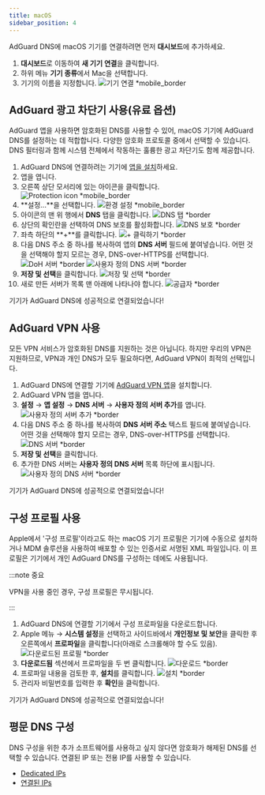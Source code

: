 ```yaml
---
title: macOS
sidebar_position: 4
---
```


AdGuard DNS에 macOS 기기를 연결하려면 먼저 **대시보드**에 추가하세요.

1. **대시보드**로 이동하여 **새 기기 연결**을 클릭합니다.
2. 하위 메뉴 **기기 종류**에서 Mac을 선택합니다.
3. 기기의 이름을 지정합니다.
    ![기기 연결 \*mobile_border](https://cdn.adtidy.org/content/kb/dns/private/new_dns/connect/mac_ab/choose_mac.png)

## AdGuard 광고 차단기 사용(유료 옵션)

AdGuard 앱을 사용하면 암호화된 DNS를 사용할 수 있어, macOS 기기에 AdGuard DNS를 설정하는 데 적합합니다. 다양한 암호화 프로토콜 중에서 선택할 수 있습니다. DNS 필터링과 함께 시스템 전체에서 작동하는 훌륭한 광고 차단기도 함께 제공합니다.

1. AdGuard DNS에 연결하려는 기기에 [앱을 설치](https://adguard.com/adguard-mac/overview.html)하세요.
2. 앱을 엽니다.
3. 오른쪽 상단 모서리에 있는 아이콘을 클릭합니다.
    ![Protection icon \*mobile_border](https://cdn.adtidy.org/content/kb/dns/private/new_dns/connect/mac_ab/mac_step3.png)
4. \*\*설정...\*\*을 선택합니다.
    ![환경 설정 \*mobile_border](https://cdn.adtidy.org/content/kb/dns/private/new_dns/connect/mac_ab/mac_step4.png)
5. 아이콘의 맨 위 행에서 **DNS** 탭을 클릭합니다.
    ![DNS 탭 \*border](https://cdn.adtidy.org/content/kb/dns/private/new_dns/connect/mac_ab/mac_step5.png)
6. 상단의 확인란을 선택하여 DNS 보호를 활성화합니다.
    ![DNS 보호 \*border](https://cdn.adtidy.org/content/kb/dns/private/new_dns/connect/mac_ab/mac_step6.png)
7. 좌측 하단의 \*\*+\*\*를 클릭합니다.
    ![+ 클릭하기 \*border](https://cdn.adtidy.org/content/kb/dns/private/new_dns/connect/mac_ab/mac_step7.png)
8. 다음 DNS 주소 중 하나를 복사하여 앱의 **DNS 서버** 필드에 붙여넣습니다. 어떤 것을 선택해야 할지 모르는 경우, DNS-over-HTTPS를 선택합니다.
    ![DoH 서버 \*border](https://cdn.adtidy.org/content/kb/dns/private/new_dns/connect/mac_ab/mac_step8_1.png)
    ![사용자 정의 DNS 서버 \*border](https://cdn.adtidy.org/content/kb/dns/private/new_dns/connect/mac_ab/mac_step8_2.png)
9. **저장 및 선택**을 클릭합니다.
    ![저장 및 선택 \*border](https://cdn.adtidy.org/content/kb/dns/private/new_dns/connect/mac_ab/mac_step9.png)
10. 새로 만든 서버가 목록 맨 아래에 나타나야 합니다.
    ![공급자 \*border](https://cdn.adtidy.org/content/kb/dns/private/new_dns/connect/mac_ab/mac_step10.png)

기기가 AdGuard DNS에 성공적으로 연결되었습니다!

## AdGuard VPN 사용

모든 VPN 서비스가 암호화된 DNS를 지원하는 것은 아닙니다. 하지만 우리의 VPN은 지원하므로, VPN과 개인 DNS가 모두 필요하다면, AdGuard VPN이 최적의 선택입니다.

1. AdGuard DNS에 연결할 기기에 [AdGuard VPN 앱](https://adguard-vpn.com/mac/overview.html)을 설치합니다.
2. AdGuard VPN 앱을 엽니다.
3. **설정** → **앱 설정** → **DNS 서버** → **사용자 정의 서버 추가**를 엽니다.
    ![사용자 정의 서버 추가 \*border](https://cdn.adtidy.org/content/kb/dns/private/new_dns/connect/mac_vpn/mac_step3.png)
4. 다음 DNS 주소 중 하나를 복사하여 **DNS 서버 주소** 텍스트 필드에 붙여넣습니다. 어떤 것을 선택해야 할지 모르는 경우, DNS-over-HTTPS를 선택합니다.
    ![DNS 서버 \*border](https://cdn.adtidy.org/content/kb/dns/private/new_dns/connect/mac_vpn/mac_step4.png)
5. **저장 및 선택**을 클릭합니다.
6. 추가한 DNS 서버는 **사용자 정의 DNS 서버** 목록 하단에 표시됩니다.
    ![사용자 정의 DNS 서버 \*border](https://cdn.adtidy.org/content/kb/dns/private/new_dns/connect/mac_vpn/mac_step6.png)

기기가 AdGuard DNS에 성공적으로 연결되었습니다!

## 구성 프로필 사용

Apple에서 '구성 프로필'이라고도 하는 macOS 기기 프로필은 기기에 수동으로 설치하거나 MDM 솔루션을 사용하여 배포할 수 있는 인증서로 서명된 XML 파일입니다. 이 프로필은 기기에서 개인 AdGuard DNS를 구성하는 데에도 사용됩니다.

:::note 중요

VPN을 사용 중인 경우, 구성 프로필은 무시됩니다.

:::

1. AdGuard DNS에 연결할 기기에서 구성 프로파일을 다운로드합니다.
2. Apple 메뉴 → **시스템 설정**을 선택하고 사이드바에서 **개인정보 및 보안**을 클릭한 후 오른쪽에서 **프로파일**을 클릭합니다(아래로 스크롤해야 할 수도 있음).
    ![다운로드된 프로필 \*border](https://cdn.adtidy.org/content/kb/dns/private/new_dns/connect/mac_profile/mac_step2.png)
3. **다운로드됨** 섹션에서 프로파일을 두 번 클릭합니다.
    ![다운로드 \*border](https://cdn.adtidy.org/content/kb/dns/private/new_dns/connect/mac_profile/mac_step3.png)
4. 프로파일 내용을 검토한 후, **설치**를 클릭합니다.
    ![설치 \*border](https://cdn.adtidy.org/content/kb/dns/private/new_dns/connect/mac_profile/mac_step4.png)
5. 관리자 비밀번호를 입력한 후 **확인**을 클릭합니다.

기기가 AdGuard DNS에 성공적으로 연결되었습니다!

## 평문 DNS 구성

DNS 구성을 위한 추가 소프트웨어를 사용하고 싶지 않다면 암호화가 해제된 DNS를 선택할 수 있습니다. 연결된 IP 또는 전용 IP를 사용할 수 있습니다.

- [Dedicated IPs](/private-dns/connect-devices/other-options/dedicated-ip.md)
- [연결된 IPs](/private-dns/connect-devices/other-options/linked-ip.md)
